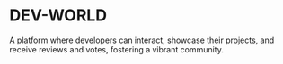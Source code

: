 # DEV-WORLD 
A platform where developers can interact, showcase their projects, and receive reviews and votes, fostering a vibrant community.
